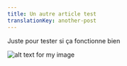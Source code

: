 ```yaml
---
title: Un autre article test
translationKey: another-post
---
```


Juste pour tester si ça fonctionne bien

![alt text for my image](https://images.unsplash.com/photo-1584598147860-91176b269d74?ixlib=rb-1.2.1&auto=format&fit=crop&w=1000&q=80 "Image Title Text")